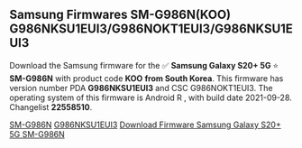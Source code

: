 <h2>Samsung Firmwares SM-G986N(KOO) G986NKSU1EUI3/G986NOKT1EUI3/G986NKSU1EUI3</h2>
Download the Samsung firmware for the ✅ <strong>Samsung Galaxy S20+ 5G </strong> ⭐ <strong>SM-G986N</strong> with product code <strong>KOO</strong> <strong> from South Korea</strong>. This firmware has version number PDA <strong>G986NKSU1EUI3</strong> and CSC G986NOKT1EUI3. The operating system of this firmware is Android R , with build date 2021-09-28. Changelist <strong>22558510</strong>.


[SM-G986N](https://samfirm.shop/samsung/model/SM-G986N)
[G986NKSU1EUI3](https://samfirm.shop/samsung/pda/G986NKSU1EUI3)
[Download Firmware Samsung Galaxy S20+ 5G SM-G986N](https://samfirm.shop/samsung/firmware/461493)
